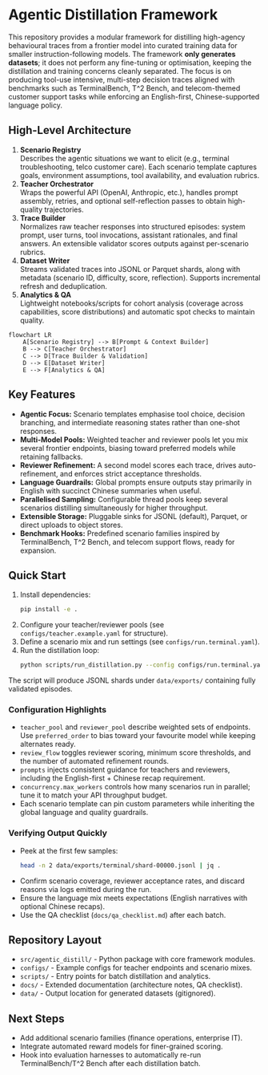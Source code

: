 # Agentic Distillation Framework

This repository provides a modular framework for distilling high-agency behavioural traces from a frontier model into curated training data for smaller instruction-following models. The framework **only generates datasets**; it does not perform any fine-tuning or optimisation, keeping the distillation and training concerns cleanly separated. The focus is on producing tool-use intensive, multi-step decision traces aligned with benchmarks such as TerminalBench, T^2 Bench, and telecom-themed customer support tasks while enforcing an English-first, Chinese-supported language policy.

## High-Level Architecture

1. **Scenario Registry**  
   Describes the agentic situations we want to elicit (e.g., terminal troubleshooting, telco customer care). Each scenario template captures goals, environment assumptions, tool availability, and evaluation rubrics.
2. **Teacher Orchestrator**  
   Wraps the powerful API (OpenAI, Anthropic, etc.), handles prompt assembly, retries, and optional self-reflection passes to obtain high-quality trajectories.
3. **Trace Builder**  
   Normalizes raw teacher responses into structured episodes: system prompt, user turns, tool invocations, assistant rationales, and final answers. An extensible validator scores outputs against per-scenario rubrics.
4. **Dataset Writer**  
   Streams validated traces into JSONL or Parquet shards, along with metadata (scenario ID, difficulty, score, reflection). Supports incremental refresh and deduplication.
5. **Analytics & QA**  
   Lightweight notebooks/scripts for cohort analysis (coverage across capabilities, score distributions) and automatic spot checks to maintain quality.

```mermaid
flowchart LR
    A[Scenario Registry] --> B[Prompt & Context Builder]
    B --> C[Teacher Orchestrator]
    C --> D[Trace Builder & Validation]
    D --> E[Dataset Writer]
    E --> F[Analytics & QA]
```

## Key Features

- **Agentic Focus:** Scenario templates emphasise tool choice, decision branching, and intermediate reasoning states rather than one-shot responses.
- **Multi-Model Pools:** Weighted teacher and reviewer pools let you mix several frontier endpoints, biasing toward preferred models while retaining fallbacks.
- **Reviewer Refinement:** A second model scores each trace, drives auto-refinement, and enforces strict acceptance thresholds.
- **Language Guardrails:** Global prompts ensure outputs stay primarily in English with succinct Chinese summaries when useful.
- **Parallelised Sampling:** Configurable thread pools keep several scenarios distilling simultaneously for higher throughput.
- **Extensible Storage:** Pluggable sinks for JSONL (default), Parquet, or direct uploads to object stores.
- **Benchmark Hooks:** Predefined scenario families inspired by TerminalBench, T^2 Bench, and telecom support flows, ready for expansion.

## Quick Start

1. Install dependencies:
   ```bash
   pip install -e .
   ```
2. Configure your teacher/reviewer pools (see `configs/teacher.example.yaml` for structure).
3. Define a scenario mix and run settings (see `configs/run.terminal.yaml`).
4. Run the distillation loop:
   ```bash
   python scripts/run_distillation.py --config configs/run.terminal.yaml
   ```

The script will produce JSONL shards under `data/exports/` containing fully validated episodes.

### Configuration Highlights

- `teacher_pool` and `reviewer_pool` describe weighted sets of endpoints. Use `preferred_order` to bias toward your favourite model while keeping alternates ready.
- `review_flow` toggles reviewer scoring, minimum score thresholds, and the number of automated refinement rounds.
- `prompts` injects consistent guidance for teachers and reviewers, including the English-first + Chinese recap requirement.
- `concurrency.max_workers` controls how many scenarios run in parallel; tune it to match your API throughput budget.
- Each scenario template can pin custom parameters while inheriting the global language and quality guardrails.

### Verifying Output Quickly

- Peek at the first few samples:
  ```bash
  head -n 2 data/exports/terminal/shard-00000.jsonl | jq .
  ```
- Confirm scenario coverage, reviewer acceptance rates, and discard reasons via logs emitted during the run.
- Ensure the language mix meets expectations (English narratives with optional Chinese recaps).
- Use the QA checklist (`docs/qa_checklist.md`) after each batch.

## Repository Layout

- `src/agentic_distill/` - Python package with core framework modules.
- `configs/` - Example configs for teacher endpoints and scenario mixes.
- `scripts/` - Entry points for batch distillation and analytics.
- `docs/` - Extended documentation (architecture notes, QA checklist).
- `data/` - Output location for generated datasets (gitignored).

## Next Steps

- Add additional scenario families (finance operations, enterprise IT).
- Integrate automated reward models for finer-grained scoring.
- Hook into evaluation harnesses to automatically re-run TerminalBench/T^2 Bench after each distillation batch.
